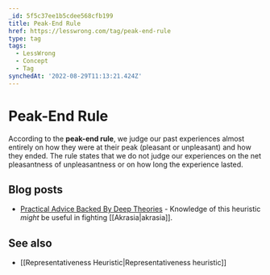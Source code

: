 ```yaml
---
_id: 5f5c37ee1b5cdee568cfb199
title: Peak-End Rule
href: https://lesswrong.com/tag/peak-end-rule
type: tag
tags:
  - LessWrong
  - Concept
  - Tag
synchedAt: '2022-08-29T11:13:21.424Z'
---
```

# Peak-End Rule

According to the **peak-end rule**, we judge our past experiences almost entirely on how they were at their peak (pleasant or unpleasant) and how they ended. The rule states that we do not judge our experiences on the net pleasantness of unpleasantness or on how long the experience lasted.

## Blog posts

- [Practical Advice Backed By Deep Theories](http://lesswrong.com/lw/d4/practical_advice_backed_by_deep_theories/) \- Knowledge of this heuristic *might* be useful in fighting [[Akrasia|akrasia]].

## See also

- [[Representativeness Heuristic|Representativeness heuristic]]
